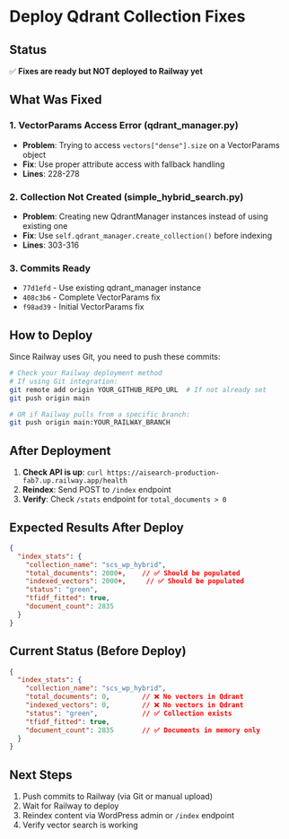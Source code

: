 # Deploy Qdrant Collection Fixes

## Status
✅ **Fixes are ready but NOT deployed to Railway yet**

## What Was Fixed

### 1. VectorParams Access Error (qdrant_manager.py)
- **Problem**: Trying to access `vectors["dense"].size` on a VectorParams object
- **Fix**: Use proper attribute access with fallback handling
- **Lines**: 228-278

### 2. Collection Not Created (simple_hybrid_search.py)  
- **Problem**: Creating new QdrantManager instances instead of using existing one
- **Fix**: Use `self.qdrant_manager.create_collection()` before indexing
- **Lines**: 303-316

### 3. Commits Ready
- `77d1efd` - Use existing qdrant_manager instance
- `408c3b6` - Complete VectorParams fix
- `f98ad39` - Initial VectorParams fix

## How to Deploy

Since Railway uses Git, you need to push these commits:

```bash
# Check your Railway deployment method
# If using Git integration:
git remote add origin YOUR_GITHUB_REPO_URL  # If not already set
git push origin main

# OR if Railway pulls from a specific branch:
git push origin main:YOUR_RAILWAY_BRANCH
```

## After Deployment

1. **Check API is up**: `curl https://aisearch-production-fab7.up.railway.app/health`
2. **Reindex**: Send POST to `/index` endpoint
3. **Verify**: Check `/stats` endpoint for `total_documents > 0`

## Expected Results After Deploy

```json
{
  "index_stats": {
    "collection_name": "scs_wp_hybrid",
    "total_documents": 2000+,    // ✅ Should be populated
    "indexed_vectors": 2000+,     // ✅ Should be populated
    "status": "green",
    "tfidf_fitted": true,
    "document_count": 2835
  }
}
```

## Current Status (Before Deploy)

```json
{
  "index_stats": {
    "collection_name": "scs_wp_hybrid",
    "total_documents": 0,        // ❌ No vectors in Qdrant
    "indexed_vectors": 0,        // ❌ No vectors in Qdrant
    "status": "green",           // ✅ Collection exists
    "tfidf_fitted": true,
    "document_count": 2835       // ✅ Documents in memory only
  }
}
```

## Next Steps

1. Push commits to Railway (via Git or manual upload)
2. Wait for Railway to deploy
3. Reindex content via WordPress admin or `/index` endpoint
4. Verify vector search is working

